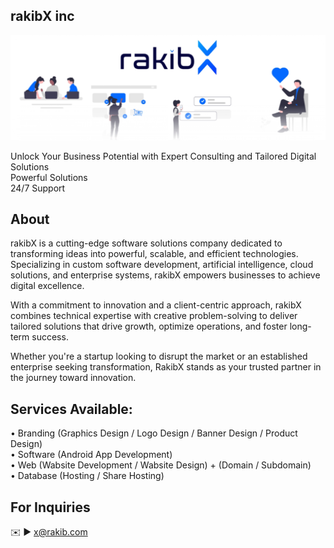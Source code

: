 ## rakibX inc
[<img src='https://raw.githubusercontent.com/rakib-x-inc/rakib-x-inc/refs/heads/main/Images/Banaras/Banner.png' alt='rakibX'>](https://github.com/rakib-X-inc/)
<p> 
  Unlock Your Business Potential with Expert Consulting and Tailored Digital Solutions <br> 
  Powerful Solutions <br> 
  24/7 Support </p> 


## About
rakibX is a cutting-edge software solutions company dedicated to transforming ideas into powerful, scalable, and efficient technologies. Specializing in custom software development, artificial intelligence, cloud solutions, and enterprise systems, rakibX empowers businesses to achieve digital excellence.

With a commitment to innovation and a client-centric approach, rakibX combines technical expertise with creative problem-solving to deliver tailored solutions that drive growth, optimize operations, and foster long-term success.

Whether you're a startup looking to disrupt the market or an established enterprise seeking transformation, RakibX stands as your trusted partner in the journey toward innovation.

## Services Available: 
• Branding (Graphics Design / Logo Design / Banner Design / Product Design) <br> 
• Software (Android App Development) <br>
• Web (Wabsite Development / Wabsite Design) + (Domain / Subdomain) <br>
• Database (Hosting / Share Hosting) <br>


## For Inquiries 
✉️ ► x@rakib.com
